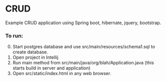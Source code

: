 # CRUD

Example CRUD application using Spring boot, hibernate, jquery, bootstrap.

### To run:
0. Start postgres database and use src/main/resources/schema1.sql to create database. 
1. Open project in Intellij
2. Run main method from src/main/java/org/blah/Application.java (this starts build in server and application)
3. Open src/static/index.html in any web browser.
